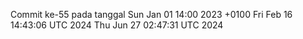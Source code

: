 Commit ke-55 pada tanggal Sun Jan 01 14:00 2023 +0100
Fri Feb 16 14:43:06 UTC 2024
Thu Jun 27 02:47:31 UTC 2024
